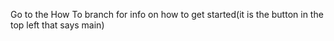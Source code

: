 Go to the How To branch for info on how to get started(it is the button in the top left that says main)
